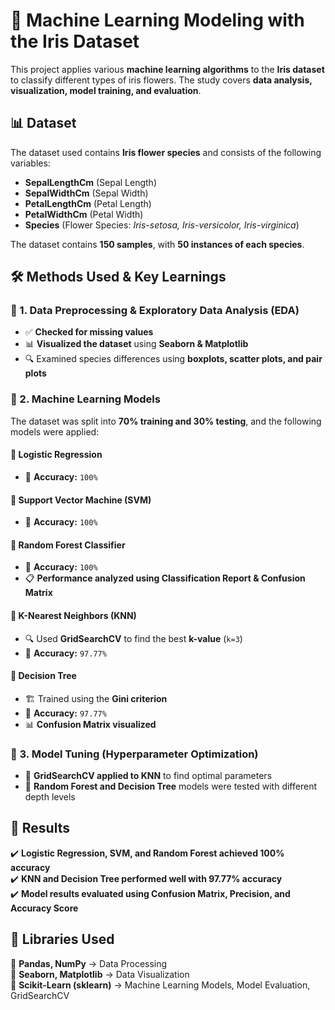 # 🌿 Machine Learning Modeling with the Iris Dataset  

This project applies various **machine learning algorithms** to the **Iris dataset** to classify different types of iris flowers. The study covers **data analysis, visualization, model training, and evaluation**.  

## 📊 Dataset  
The dataset used contains **Iris flower species** and consists of the following variables:  

- **SepalLengthCm** (Sepal Length)  
- **SepalWidthCm** (Sepal Width)  
- **PetalLengthCm** (Petal Length)  
- **PetalWidthCm** (Petal Width)  
- **Species** (Flower Species: *Iris-setosa, Iris-versicolor, Iris-virginica*)  

The dataset contains **150 samples**, with **50 instances of each species**.  

## 🛠 Methods Used & Key Learnings  

### 🔹 1. Data Preprocessing & Exploratory Data Analysis (EDA)  
- ✅ **Checked for missing values**  
- 📊 **Visualized the dataset** using **Seaborn & Matplotlib**  
- 🔍 Examined species differences using **boxplots, scatter plots, and pair plots**  

### 🔹 2. Machine Learning Models  
The dataset was split into **70% training and 30% testing**, and the following models were applied:  

#### 📌 Logistic Regression  
- 🎯 **Accuracy:** `100%`  

#### 📌 Support Vector Machine (SVM)  
- 🎯 **Accuracy:** `100%`  

#### 📌 Random Forest Classifier  
- 🎯 **Accuracy:** `100%`  
- 📋 **Performance analyzed using Classification Report & Confusion Matrix**  

#### 📌 K-Nearest Neighbors (KNN)  
- 🔍 Used **GridSearchCV** to find the best **k-value** (`k=3`)  
- 🎯 **Accuracy:** `97.77%`  

#### 📌 Decision Tree  
- 🏗 Trained using the **Gini criterion**  
- 🎯 **Accuracy:** `97.77%`  
- 📊 **Confusion Matrix visualized**  

### 🔹 3. Model Tuning (Hyperparameter Optimization)  
- 🔄 **GridSearchCV applied to KNN** to find optimal parameters  
- 📌 **Random Forest and Decision Tree** models were tested with different depth levels  

## 🚀 Results  
✔️ **Logistic Regression, SVM, and Random Forest achieved 100% accuracy**  
✔️ **KNN and Decision Tree performed well with 97.77% accuracy**  
✔️ **Model results evaluated using Confusion Matrix, Precision, and Accuracy Score**  

## 📂 Libraries Used  
📌 **Pandas, NumPy** → Data Processing  
📌 **Seaborn, Matplotlib** → Data Visualization  
📌 **Scikit-Learn (sklearn)** → Machine Learning Models, Model Evaluation, GridSearchCV  


